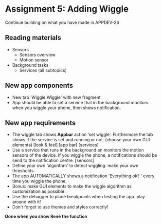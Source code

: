 # Assignment 5: Adding Wiggle
Continue building on what you have made in APPDEV-26

## Reading materials
- Sensors
  - Sensors overview
  - Motion sensor
- Background tasks
  - Services (all subtopics)

## New app components
- New tab 'Wiggle Wiggle' with new fragment
- App should be able to set a service that in the background monitors when you wiggle your phone, then shows notification.

## New app requirements
- The wiggle tab shows **Appbar** action 'set wiggle'. Furthermore the tab shows if the service is set and running or not. (choose your own GUI elements) [look & feel] [app bar] [services]
- Use a service that runs in the background an monitors the motion sensors of the device. If you wiggle the phone, a notifications should be send to the notification centre. [sensors]
- Define your own 'algorithm' to detect wiggling. make your own thresholds.
- The app AUTOMATICALLY shows a notification 'Everything ok? ' every time you wiggle the phone,
- Bonus: make GUI elements to make the wiggle algorithm as customization as possible .
- Use the debugger to place breakpoints when testing the app. play around with it!
- Don't forget to use themes and styles correctly!

**Done when you show René the function**

